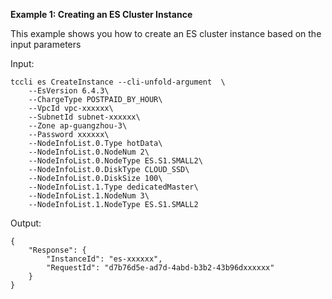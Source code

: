 **Example 1: Creating an ES Cluster Instance**

This example shows you how to create an ES cluster instance based on the input parameters

Input: 

```
tccli es CreateInstance --cli-unfold-argument  \
    --EsVersion 6.4.3\
    --ChargeType POSTPAID_BY_HOUR\
    --VpcId vpc-xxxxxx\
    --SubnetId subnet-xxxxxx\
    --Zone ap-guangzhou-3\
    --Password xxxxxx\
    --NodeInfoList.0.Type hotData\
    --NodeInfoList.0.NodeNum 2\
    --NodeInfoList.0.NodeType ES.S1.SMALL2\
    --NodeInfoList.0.DiskType CLOUD_SSD\
    --NodeInfoList.0.DiskSize 100\
    --NodeInfoList.1.Type dedicatedMaster\
    --NodeInfoList.1.NodeNum 3\
    --NodeInfoList.1.NodeType ES.S1.SMALL2
```

Output: 
```
{
    "Response": {
        "InstanceId": "es-xxxxxx",
        "RequestId": "d7b76d5e-ad7d-4abd-b3b2-43b96dxxxxxx"
    }
}
```

